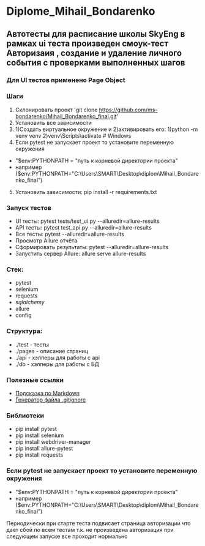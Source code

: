 # Diplome_Mihail_Bondarenko

## Автотесты для расписание школы SkyEng в рамках ui теста произведен смоук-тест Авторизаия , создание и удаление личного события с проверками выполненных шагов

### Для UI тестов применено Page Object
   

### Шаги
1. Склонировать проект 'git clone https://github.com/ms-bondarenko/Mihail_Bondarenko_final.git'
2. Установить все зависимости
3. 1)Создать виртуальное окружение и 2)активировать его: 1)python -m venv venv 2)venv\Scripts\activate # Windows
4. Если pytest не запускает проект то установите переменную окружения
- "$env:PYTHONPATH = "путь к корневой директории проекта"
- например ($env:PYTHONPATH="C:\Users\SMART\Desktop\diplom\Mihail_Bondarenko_final")
5. Установить зависимости: pip install -r requirements.txt

### Запуск тестов
- UI тесты: pytest tests/test_ui.py --alluredir=allure-results
- API тесты: pytest test_api.py --alluredir=allure-results
- Все тесты: pytest --alluredir=allure-results
- Просмотр Allure отчёта
- Сформировать результаты: pytest --alluredir=allure-results
- Запустить сервер Allure: allure serve allure-results

### Стек:
- pytest
- selenium
- requests
- _sqlalchemy_
- allure
- config

### Структура:
- ./test - тесты
- ./pages - описание страниц
- ./api - хэлперы для работы с api
- ./db - хэлперы для работы с БД

### Полезные ссылки
- [Подсказка по Markdown](https://www.markdownguide.org/basic-syntax/)
- [Генератор файла .gitignore](https://www.toptal.com/developers/gitignore/)

### Библиотеки
- pip install pytest
- pip install selenium
- pip install webdriver-manager
- pip install allure-pytest
- pip install requests

### Если pytest не запускает проект то установите переменную окружения
- "$env:PYTHONPATH = "путь к корневой директории проекта"
- например ($env:PYTHONPATH="C:\Users\SMART\Desktop\diplom\Mihail_Bondarenko_final")


 Периодически при старте теста подвисает страница авторизации что дает сбой по всем тестам т.к. не произведена авторизация при следующем запуске все проходит нормально
